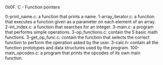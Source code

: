 0x0F. C - Function pointers

0-print_name.c:  a function that prints a name.
1-array_iterator.c:  a function that executes a function given as a parameter on each element of an array.
2-int_index.c: a function that searches for an integer.
3-main.c: a program that performs simple operations.
3-op_functions.c: contain the 5 basic math functions. 
3-get_op_func.c: contain the function that selects the correct function to perform the operation asked by the user. 
3-calc.h: contain all the function prototypes and data structures used by the program.
100-main_opcodes.c: a program that prints the opcodes of its own main function.
